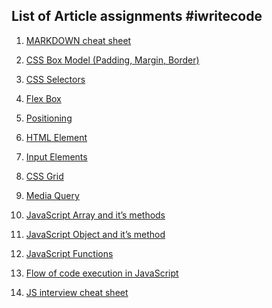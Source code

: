## List of Article assignments #iwritecode

1. [MARKDOWN cheat sheet](https://pranavmathur.hashnode.dev/markdown-cheat-sheet)

2. [CSS Box Model (Padding, Margin, Border)](https://pranavmathur.hashnode.dev/css-box-model)

3. [CSS Selectors](https://pranavmathur.hashnode.dev/css-selectors)

4. [Flex Box](https://pranavmathur.hashnode.dev/css-flexible-box)

5. [Positioning](https://pranavmathur.hashnode.dev/css-positioning)

6. [HTML Element](https://pranavmathur.hashnode.dev/html-elements)

7. [Input Elements](https://pranavmathur.hashnode.dev/html-input-elements)

8. [CSS Grid](https://pranavmathur.hashnode.dev/css-grid)

9. [Media Query](https://pranavmathur.hashnode.dev/media-queries)

10. [JavaScript Array and it’s methods](https://pranavmathur.hashnode.dev/arrays-in-javascript) <!-- in-depth -->

11. [JavaScript Object and it’s method](https://pranavmathur.hashnode.dev/javascript-objects-and-their-methods)

12. [JavaScript Functions](https://pranavmathur.hashnode.dev/javascript-functions)

13. [Flow of code execution in JavaScript]()

14. [JS interview cheat sheet](https://pranavmathur.hashnode.dev/js-interview-cheat-sheet) <!-- scope (lexical, block, chaining), single-thread (how and why with diagram), call-stack, hoisting -->
